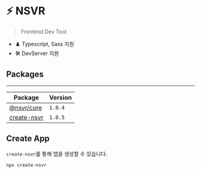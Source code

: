 # ⚡ NSVR

> Frontend Dev Tool

- ♟️ Typescript, Sass 지원
- 🛠️ DevServer 지원
## Packages

---

| Package                              | Version |
| ------------------------------------ | ------- |
| [@nsvr/core](#)                      | `1.0.4` |
| [create-nsvr](/packages/create-nsvr) | `1.0.5` |

## Create App

`create-nsvr`를 통해 앱을 생성할 수 있습니다.

```bash
npx create-nsvr
```
